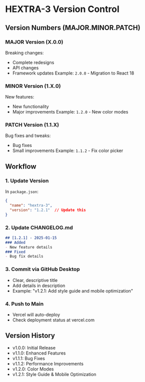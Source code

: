 # HEXTRA-3 Version Control

## Version Numbers (MAJOR.MINOR.PATCH)

### MAJOR Version (X.0.0)
Breaking changes:
- Complete redesigns
- API changes
- Framework updates
Example: `2.0.0` - Migration to React 18

### MINOR Version (1.X.0)
New features:
- New functionality
- Major improvements
Example: `1.2.0` - New color modes

### PATCH Version (1.1.X)
Bug fixes and tweaks:
- Bug fixes
- Small improvements
Example: `1.1.2` - Fix color picker

## Workflow

### 1. Update Version
In `package.json`:
```json
{
  "name": "hextra-3",
  "version": "1.2.1"  // Update this
}
```

### 2. Update CHANGELOG.md
```markdown
## [1.2.1] - 2025-01-15
### Added
- New feature details
### Fixed
- Bug fix details
```

### 3. Commit via GitHub Desktop
- Clear, descriptive title
- Add details in description
- Example: "v1.2.1: Add style guide and mobile optimization"

### 4. Push to Main
- Vercel will auto-deploy
- Check deployment status at vercel.com

## Version History
- v1.0.0: Initial Release
- v1.1.0: Enhanced Features
- v1.1.1: Bug Fixes
- v1.1.2: Performance Improvements
- v1.2.0: Color Modes
- v1.2.1: Style Guide & Mobile Optimization
